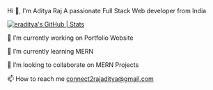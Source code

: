 Hi 👋, I'm Aditya Raj
A passionate Full Stack Web developer from India

[![eraditya's GitHub | Stats](https://stats.quine.sh/eraditya/github?theme=dark)](https://quine.sh?utm_source=widgets&utm_campaign=eraditya)

🔭 I’m currently working on Portfolio Website

🌱 I’m currently learning MERN

👯 I’m looking to collaborate on MERN Projects

📫 How to reach me connect2rajaditya@gmail.com
